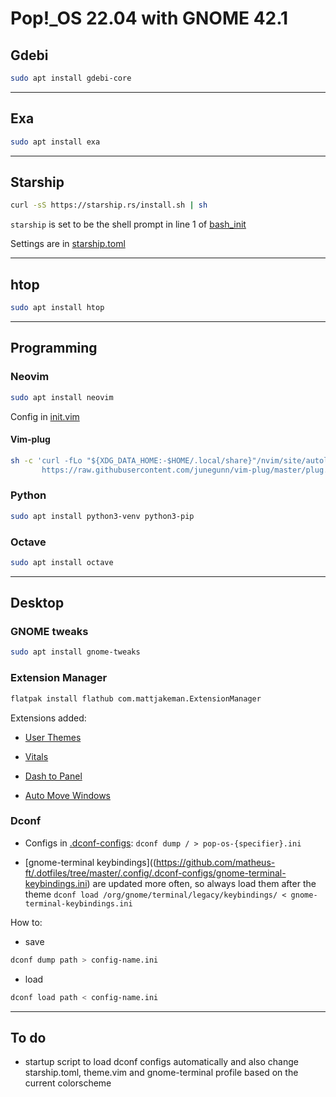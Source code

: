 # Pop!_OS 22.04 with GNOME 42.1

## Gdebi

```sh
sudo apt install gdebi-core
```

---

## Exa

```sh
sudo apt install exa
```

---

## Starship

```sh
curl -sS https://starship.rs/install.sh | sh
```

`starship` is set to be the shell prompt in line 1 of [bash_init](https://github.com/matheus-ft/dotfiles/blob/master/.bashrc.d/init)

Settings are in [starship.toml](https://github.com/matheus-ft/dotfiles/blob/master/.config/starship.toml)

---

## htop

```sh
sudo apt install htop
```

---

## Programming

### Neovim

```sh
sudo apt install neovim
```

Config in [init.vim](https://github.com/matheus-ft/dotfiles/blob/master/.config/nvim/init.vim)

#### Vim-plug

```sh
sh -c 'curl -fLo "${XDG_DATA_HOME:-$HOME/.local/share}"/nvim/site/autoload/plug.vim --create-dirs \
       https://raw.githubusercontent.com/junegunn/vim-plug/master/plug.vim'
```

### Python

```sh
sudo apt install python3-venv python3-pip
```

### Octave

```sh
sudo apt install octave
```

---

## Desktop

### GNOME tweaks

```sh
sudo apt install gnome-tweaks
```

### Extension Manager

```sh
flatpak install flathub com.mattjakeman.ExtensionManager
```

Extensions added:

- [User Themes](https://extensions.gnome.org/extension/19/user-themes/)

- [Vitals](https://extensions.gnome.org/extension/1460/vitals/)

- [Dash to Panel](https://extensions.gnome.org/extension/1160/dash-to-panel/)

- [Auto Move Windows](https://extensions.gnome.org/extension/16/auto-move-windows/)

### Dconf

- Configs in [.dconf-configs](https://github.com/matheus-ft/.dotfiles/tree/master/.config/.dconf-configs): `dconf dump / > pop-os-{specifier}.ini`

- [gnome-terminal keybindings]((https://github.com/matheus-ft/.dotfiles/tree/master/.config/.dconf-configs/gnome-terminal-keybindings.ini) are updated more often, so always load them after the theme `dconf load /org/gnome/terminal/legacy/keybindings/ < gnome-terminal-keybindings.ini`

How to:

- save

```sh
dconf dump path > config-name.ini
```

- load

```sh
dconf load path < config-name.ini
```

---

## To do

- startup script to load dconf configs automatically and also change starship.toml, theme.vim and gnome-terminal profile based on the current colorscheme

